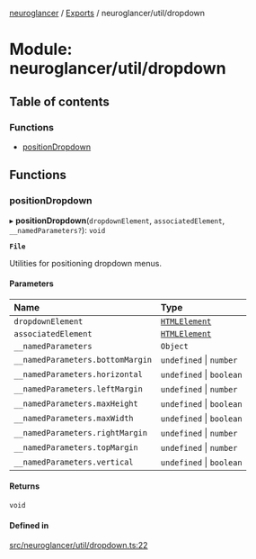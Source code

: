 [neuroglancer](../README.md) / [Exports](../modules.md) / neuroglancer/util/dropdown

# Module: neuroglancer/util/dropdown

## Table of contents

### Functions

- [positionDropdown](neuroglancer_util_dropdown.md#positiondropdown)

## Functions

### positionDropdown

▸ **positionDropdown**(`dropdownElement`, `associatedElement`, `__namedParameters?`): `void`

**`File`**

Utilities for positioning dropdown menus.

#### Parameters

| Name | Type |
| :------ | :------ |
| `dropdownElement` | [`HTMLElement`](main_module._internal_.md#htmlelement) |
| `associatedElement` | [`HTMLElement`](main_module._internal_.md#htmlelement) |
| `__namedParameters` | `Object` |
| `__namedParameters.bottomMargin` | `undefined` \| `number` |
| `__namedParameters.horizontal` | `undefined` \| `boolean` |
| `__namedParameters.leftMargin` | `undefined` \| `number` |
| `__namedParameters.maxHeight` | `undefined` \| `boolean` |
| `__namedParameters.maxWidth` | `undefined` \| `boolean` |
| `__namedParameters.rightMargin` | `undefined` \| `number` |
| `__namedParameters.topMargin` | `undefined` \| `number` |
| `__namedParameters.vertical` | `undefined` \| `boolean` |

#### Returns

`void`

#### Defined in

[src/neuroglancer/util/dropdown.ts:22](https://github.com/ActiveBrainAtlas2/neuroglancer/blob/91617476/src/neuroglancer/util/dropdown.ts#L22)
